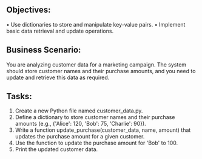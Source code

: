 ## Objectives:
•	Use dictionaries to store and manipulate key-value pairs.
•	Implement basic data retrieval and update operations.

## Business Scenario: 
You are analyzing customer data for a marketing campaign. The system should store customer names and their purchase amounts, and you need to update and retrieve this data as required.

## Tasks:
1.	Create a new Python file named customer_data.py.
2.	Define a dictionary to store customer names and their purchase amounts (e.g., {'Alice': 120, 'Bob': 75, 'Charlie': 90}).
3.	Write a function update_purchase(customer_data, name, amount) that updates the purchase amount for a given customer.
4.	Use the function to update the purchase amount for 'Bob' to 100.
5.	Print the updated customer data.
